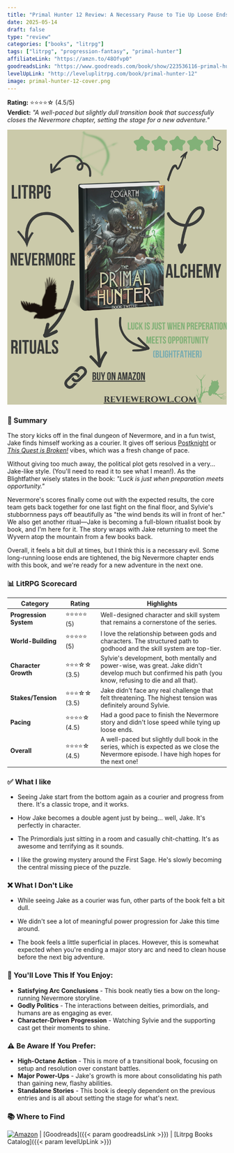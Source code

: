 ```yaml
---
title: "Primal Hunter 12 Review: A Necessary Pause to Tie Up Loose Ends"
date: 2025-05-14
draft: false
type: "review"
categories: ["books", "litrpg"]
tags: ["litrpg", "progression-fantasy", "primal-hunter"]
affiliateLink: "https://amzn.to/48Ofvp0"
goodreadsLink: "https://www.goodreads.com/book/show/223536116-primal-hunter-12"
levelUpLink: "http://leveluplitrpg.com/book/primal-hunter-12"
image: primal-hunter-12-cover.png
---
```


**Rating:** ⭐️⭐️⭐️⭐️☆ (4.5/5)  
**Verdict:** *"A well-paced but slightly dull transition book that successfully closes the Nevermore chapter, setting the stage for a new adventure."*

[![Primal Hunter #12 Book Cover](primal-hunter-12-cover.png)](https://amzn.to/48Ofvp0)

### 📖  Summary
The story kicks off in the final dungeon of Nevermore, and in a fun twist, Jake finds himself working as a courier. It gives off serious [Postknight](https://postknight.com/) or *[This Quest is Broken!](https://amzn.to/43EPgxB)* vibes, which was a fresh change of pace.

Without giving too much away, the political plot gets resolved in a very... Jake-like style. (You'll need to read it to see what I mean!). As the Blightfather wisely states in the book: *"Luck is just when preparation meets opportunity."*

Nevermore's scores finally come out with the expected results, the core team gets back together for one last fight on the final floor, and Sylvie's stubbornness pays off beautifully as "the wind bends its will in front of her." We also get another ritual—Jake is becoming a full-blown ritualist book by book, and I'm here for it. The story wraps with Jake returning to meet the Wyvern atop the mountain from a few books back.

Overall, it feels a bit dull at times, but I think this is a necessary evil. Some long-running loose ends are tightened, the big Nevermore chapter ends with this book, and we're ready for a new adventure in the next one.

### 📊 LitRPG Scorecard
| **Category**          | **Rating** | **Highlights** |
|-----------------------|------------|----------------|
| **Progression System** | ⭐️⭐️⭐️⭐️⭐️ (5)  | Well-designed character and skill system that remains a cornerstone of the series. |
| **World-Building**     | ⭐️⭐️⭐️⭐️⭐️ (5)  | I love the relationship between gods and characters. The structured path to godhood and the skill system are top-tier. |
| **Character Growth**   | ⭐️⭐️⭐️☆☆  (3.5) | Sylvie's development, both mentally and power-wise, was great. Jake didn't develop much but confirmed his path (you know, refusing to die and all that). |
| **Stakes/Tension**     | ⭐️⭐️⭐️☆☆  (3.5) | Jake didn't face any real challenge that felt threatening. The highest tension was definitely around Sylvie. |
| **Pacing**             | ⭐️⭐️⭐️⭐️☆ (4.5) | Had a good pace to finish the Nevermore story and didn't lose speed while tying up loose ends. |
| **Overall**            | ⭐️⭐️⭐️⭐️☆ (4.5) | A well-paced but slightly dull book in the series, which is expected as we close the Nevermore episode. I have high hopes for the next one! |

### ✅ What I like
- Seeing Jake start from the bottom again as a courier and progress from there. It's a classic trope, and it works.

- How Jake becomes a double agent just by being... well, Jake. It's perfectly in character.

- The Primordials just sitting in a room and casually chit-chatting. It's as awesome and terrifying as it sounds.

- I like the growing mystery around the First Sage. He's slowly becoming the central missing piece of the puzzle.

### ❌ What I Don't Like
- While seeing Jake as a courier was fun, other parts of the book felt a bit dull.

- We didn't see a lot of meaningful power progression for Jake this time around.

- The book feels a little superficial in places. However, this is somewhat expected when you're ending a major story arc and need to clean house before the next big adventure.

### 🎯 You'll Love This If You Enjoy:
- **Satisfying Arc Conclusions** - This book neatly ties a bow on the long-running Nevermore storyline.
- **Godly Politics** - The interactions between deities, primordials, and humans are as engaging as ever.
- **Character-Driven Progression** - Watching Sylvie and the supporting cast get their moments to shine.

### ⚠️ Be Aware If You Prefer:
- **High-Octane Action** - This is more of a transitional book, focusing on setup and resolution over constant battles.
- **Major Power-Ups** - Jake's growth is more about consolidating his path than gaining new, flashy abilities.
- **Standalone Stories** - This book is deeply dependent on the previous entries and is all about setting the stage for what's next.

### 📚 Where to Find
[![Amazon](/images/amazon-logo.png)](https://amzn.to/48Ofvp0) | [Goodreads]({{< param goodreadsLink >}}) | [Litrpg Books Catalog]({{< param levelUpLink >}})
